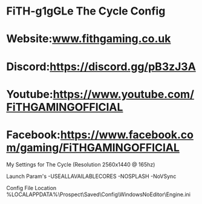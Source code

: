 # FiTH-g1gGLe The Cycle Config
# Website:www.fithgaming.co.uk
# Discord:https://discord.gg/pB3zJ3A
# Youtube:https://www.youtube.com/FiTHGAMINGOFFICIAL
# Facebook:https://www.facebook.com/gaming/FiTHGAMINGOFFICIAL

My Settings for The Cycle (Resolution 2560x1440 @ 165hz)

Launch Param's
-USEALLAVAILABLECORES -NOSPLASH -NoVSync

Config File Location
%LOCALAPPDATA%\Prospect\Saved\Config\WindowsNoEditor\Engine.ini
